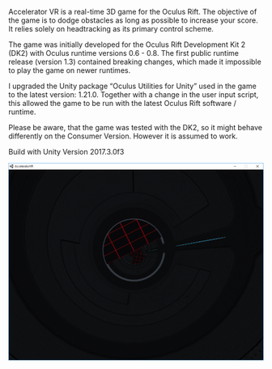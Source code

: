 Accelerator VR is a real-time 3D game for the Oculus Rift. The objective of the game is to dodge obstacles as long as possible to increase your score. It relies solely on headtracking as its primary control scheme.

The game was initially developed for the Oculus Rift Development Kit 2 (DK2) with Oculus runtime versions 0.6 - 0.8. The first public runtime release (version 1.3) contained breaking changes, which made it impossible to play the game on newer runtimes.

I upgraded the Unity package “Oculus Utilities for Unity” used in the game to the latest version: 1.21.0. Together with a change in the user input script, this allowed the game to be run with the latest Oculus Rift software / runtime.

Please be aware, that the game was tested with the DK2, so it might behave differently on the Consumer Version. However it is assumed to work.

Build with Unity Version 2017.3.0f3

![Screenshot](img/acceleratorVr.png)